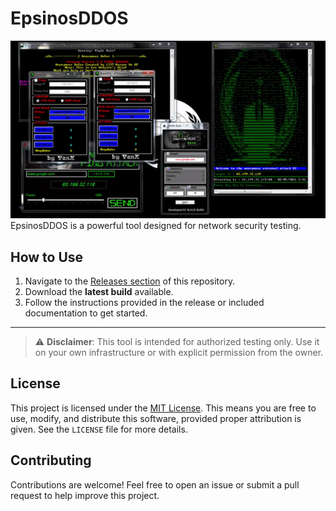 # EpsinosDDOS
![EpsinosDDOS Logo](iKPnNIO.png)
EpsinosDDOS is a powerful tool designed for network security testing.

## How to Use

1. Navigate to the [Releases section](https://github.com/majaracode/epsinddos/releases) of this repository.
2. Download the **latest build** available.
3. Follow the instructions provided in the release or included documentation to get started.

---

> ⚠️ **Disclaimer**: This tool is intended for authorized testing only. Use it on your own infrastructure or with explicit permission from the owner.

## License

This project is licensed under the [MIT License](LICENSE). This means you are free to use, modify, and distribute this software, provided proper attribution is given. See the `LICENSE` file for more details.

## Contributing

Contributions are welcome! Feel free to open an issue or submit a pull request to help improve this project.
